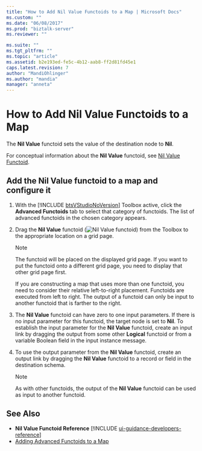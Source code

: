 ```yaml
---
title: "How to Add Nil Value Functoids to a Map | Microsoft Docs"
ms.custom: ""
ms.date: "06/08/2017"
ms.prod: "biztalk-server"
ms.reviewer: ""

ms.suite: ""
ms.tgt_pltfrm: ""
ms.topic: "article"
ms.assetid: b2e193ed-fe5c-4b12-aab8-ff2d81fd45e1
caps.latest.revision: 7
author: "MandiOhlinger"
ms.author: "mandia"
manager: "anneta"
---
```

# How to Add Nil Value Functoids to a Map
The **Nil Value** functoid sets the value of the destination node to **Nil**.  

 For conceptual information about the **Nil Value** functoid, see [Nil Value Functoid](../core/nil-value-functoid.md).  

## Add the Nil Value functoid to a map and configure it  

1. With the [!INCLUDE [btsVStudioNoVersion](../includes/btsvstudionoversion-md.md)] Toolbox active, click the <strong>Advanced Functoids</strong> tab to select that category of functoids. The list of advanced functoids in the chosen category appears.  

2. Drag the **Nil Value** functoid (![Nil Value functoid](../core/media/advanced-nil-value-functoid.gif "advanced_nil_value_functoid")) from the Toolbox to the appropriate location on a grid page.  

   > [!NOTE]
   >  The functoid will be placed on the displayed grid page. If you want to put the functoid onto a different grid page, you need to display that other grid page first.  
   >
   >  If you are constructing a map that uses more than one functoid, you need to consider their relative left-to-right placement. Functoids are executed from left to right. The output of a functoid can only be input to another functoid that is farther to the right.  

3. The **Nil Value** functoid can have zero to one input parameters. If there is no input parameter for this functoid, the target node is set to **Nil**. To establish the input parameter for the **Nil Value** functoid, create an input link by dragging the output from some other **Logical** functoid or from a variable Boolean field in the input instance message.  

4. To use the output parameter from the **Nil Value** functoid, create an output link by dragging the **Nil Value** functoid to a record or field in the destination schema.  

   > [!NOTE]
   >  As with other functoids, the output of the **Nil Value** functoid can be used as input to another functoid.  

## See Also  
- <strong>Nil Value Functoid Reference</strong> [!INCLUDE [ui-guidance-developers-reference](../includes/ui-guidance-developers-reference.md)]   
- [Adding Advanced Functoids to a Map](../core/adding-advanced-functoids-to-a-map.md)
